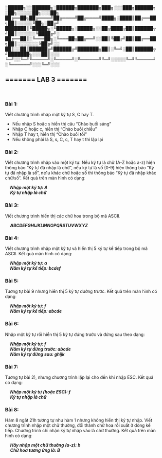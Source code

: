 
░█████╗░░██████╗░██████╗███████╗███╗░░░███╗██████╗░██╗░░░░░██╗░░░██╗
██╔══██╗██╔════╝██╔════╝██╔════╝████╗░████║██╔══██╗██║░░░░░╚██╗░██╔╝
███████║╚█████╗░╚█████╗░█████╗░░██╔████╔██║██████╦╝██║░░░░░░╚████╔╝░
██╔══██║░╚═══██╗░╚═══██╗██╔══╝░░██║╚██╔╝██║██╔══██╗██║░░░░░░░╚██╔╝░░
██║░░██║██████╔╝██████╔╝███████╗██║░╚═╝░██║██████╦╝███████╗░░░██║░░░
╚═╝░░╚═╝╚═════╝░╚═════╝░╚══════╝╚═╝░░░░░╚═╝╚═════╝░╚══════╝░░░╚═╝░░░

<h2>======= LAB 3 =======</h2> <BR>
<h3>Bài 1:</h3>
<p>Viết chương trình nhập một ký tự S, C hay T.</p>
<ul>
  <li>Nếu nhập S hoặc s hiển thị câu “Chào buổi sáng”</li>
  <li>Nhập C hoặc c, hiển thị “Chào buổi chiều”</li>
  <li>Nhập T hay t, hiển thị “Chào buổi tối”</li>
  <li>Nếu không phải là S, s, C, c, T hay t thì lặp lại</li>
</ul>  

<h3>Bài 2:</h3>
<p>Viết chương trình nhập vào một ký tự. Nếu ký tự là chữ (A-Z hoặc a-z) hiện
thông báo “Ký tự đã nhập là chữ”, nếu ký tự là số (0-9) hiện thông báo “Ký tự
đã nhập là số”, ne1u khác chữ hoặc số thì thông báo “Ký tự đã nhập khác
chữ/số”. Kết quả trên màn hình có dạng:</p>
<b><i>&nbsp;&nbsp;&nbsp;&nbsp;&nbsp;Nhập một ký tự: A</i></b> <br>
<b><i>&nbsp;&nbsp;&nbsp;&nbsp;&nbsp;Ký tự nhập là chữ</i></b>
  
<h3>Bài 3:</h3>
<p>Viết chương trình hiển thị các chữ hoa trong bộ mã ASCII.</p>
<b><i>&nbsp;&nbsp;&nbsp;&nbsp;&nbsp;ABCDEFGHIJKLMNOPQRSTUVWXYZ</i></b>
  
<h3>Bài 4:</h3>
<p>Viết chương trình nhập một ký tự và hiển thị 5 ký tự kế tiếp trong bộ mã
ASCII. Kết quả màn hình có dạng:</p>
<b><i>&nbsp;&nbsp;&nbsp;&nbsp;&nbsp;Nhập một ký tự: a</i></b><br>
<b><i>&nbsp;&nbsp;&nbsp;&nbsp;&nbsp;Năm ký tự kế tiếp: bcdef</i></b>
  
<h3>Bài 5:</h3>
<p>Tương tự bài 9 nhưng hiển thị 5 ký tự đướng trước. Kết quả trên màn hình
có dạng:</p>
<b><i>&nbsp;&nbsp;&nbsp;&nbsp;&nbsp;Nhập một ký tự: f</i></b><br>
<b><i>&nbsp;&nbsp;&nbsp;&nbsp;&nbsp;Năm ký tự kế tiếp: abcde</i></b>
  
<h3>Bài 6:</h3>
<p>Nhập một ký tự rồi hiển thị 5 ký tự đứng trước và đứng sau theo dạng:</p>
<b><i>&nbsp;&nbsp;&nbsp;&nbsp;&nbsp;Nhập một ký tự: f</i></b><br>
<b><i>&nbsp;&nbsp;&nbsp;&nbsp;&nbsp;Năm ký tự đứng trước: abcde</i></b><br>
<b><i>&nbsp;&nbsp;&nbsp;&nbsp;&nbsp;Năm ký tự đứng sau: ghijk</i></b>

<h3>Bài 7:</h3>
<p>Tương tự bài 2), nhưng chương trình lặp lại cho đến khi nhập ESC. Kết quả
có dạng:</p>
<b><i>&nbsp;&nbsp;&nbsp;&nbsp;&nbsp;Nhập một ký tự (hoặc ESC): f</i></b><br>
<b><i>&nbsp;&nbsp;&nbsp;&nbsp;&nbsp;Ký tự nhập là chữ</i></b><br>

<h3>Bài 8:</h3>
<p>Hàm 8 ngắt 21h tương tự như hàm 1 nhưng không hiển thị ký tự nhập. Viết
chương trình nhập một chữ thường, đổi thành chữ hoa rồi xuất ở dòng kế tiếp.
Chương trình chỉ nhận ký tự nhập vào là chữ thường. Kết quả trên màn hình có
dạng: </p>
<b><i>&nbsp;&nbsp;&nbsp;&nbsp;&nbsp;Hãy nhập một chữ thường (a-z): b</i></b><br>
<b><i>&nbsp;&nbsp;&nbsp;&nbsp;&nbsp;Chữ hoa tương ứng là: B</i></b><br>
